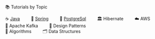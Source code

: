 
📚 Tutorials by Topic

☕ [Java](./java/tutorials.md)    🌱 [Spring](./spring/tutorials.md)    🐘 [PostgreSql](./postgresql/tutorials.md)    🏛️ Hibernate    ☁️ AWS    🧵 Apache Kafka    🎨 Design Patterns</br>
🧠 Algorithms    🗂️ Data Structures

